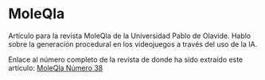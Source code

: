 # MoleQla
Artículo para la revista MoleQla de la Universidad Pablo de Olavide. Hablo sobre la generación procedural en los videojuegos a través del uso de la IA.

Enlace al número completo de la revista de donde ha sido extraído este artículo: [MoleQla Número 38](https://www.upo.es/cms1/export/sites/upo/moleqla/documentos/Numero38/Moleqla2020Verano.pdf)
